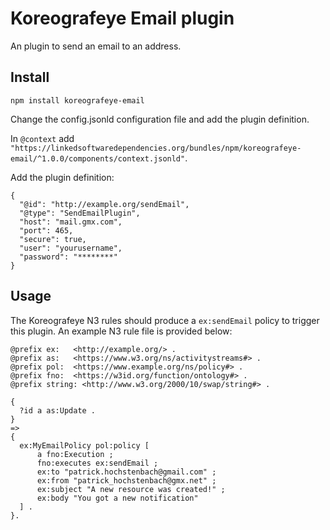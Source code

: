 # Koreografeye Email plugin

An plugin to send an email to an address.

## Install

```
npm install koreografeye-email
```

Change the config.jsonld configuration file and add the plugin definition.

In `@context` add `"https://linkedsoftwaredependencies.org/bundles/npm/koreografeye-email/^1.0.0/components/context.jsonld"`.

Add the plugin definition:

```
{
  "@id": "http://example.org/sendEmail",
  "@type": "SendEmailPlugin",
  "host": "mail.gmx.com",
  "port": 465,
  "secure": true,
  "user": "yourusername",
  "password": "********"
}
```

## Usage

The Koreografeye N3 rules should produce a `ex:sendEmail` policy to trigger
this plugin. An example N3 rule file is provided below:

```
@prefix ex:   <http://example.org/> .
@prefix as:   <https://www.w3.org/ns/activitystreams#> .
@prefix pol:  <https://www.example.org/ns/policy#> .
@prefix fno:  <https://w3id.org/function/ontology#> .
@prefix string: <http://www.w3.org/2000/10/swap/string#> .

{
  ?id a as:Update .
}
=>
{
  ex:MyEmailPolicy pol:policy [
      a fno:Execution ;
      fno:executes ex:sendEmail ;
      ex:to "patrick.hochstenbach@gmail.com" ;
      ex:from "patrick_hochstenbach@gmx.net" ;
      ex:subject "A new resource was created!" ;
      ex:body "You got a new notification"
  ] .
}.
```